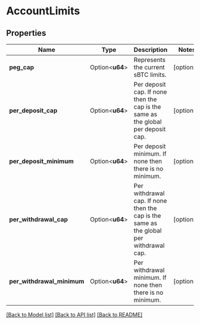 # AccountLimits

## Properties

Name | Type | Description | Notes
------------ | ------------- | ------------- | -------------
**peg_cap** | Option<**u64**> | Represents the current sBTC limits. | [optional]
**per_deposit_cap** | Option<**u64**> | Per deposit cap. If none then the cap is the same as the global per deposit cap. | [optional]
**per_deposit_minimum** | Option<**u64**> | Per deposit minimum. If none then there is no minimum. | [optional]
**per_withdrawal_cap** | Option<**u64**> | Per withdrawal cap. If none then the cap is the same as the global per withdrawal cap. | [optional]
**per_withdrawal_minimum** | Option<**u64**> | Per withdrawal minimum. If none then there is no minimum. | [optional]

[[Back to Model list]](../README.md#documentation-for-models) [[Back to API list]](../README.md#documentation-for-api-endpoints) [[Back to README]](../README.md)


